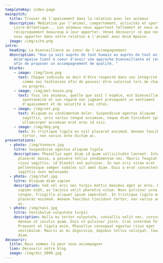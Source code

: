 ```yaml
---
templateKey: index-page
mainpitch:
  title: Trouver de l'apaisement dans la relation avec les animaux
  description: Médiation par l'animal, comportement, activités et sports canins en
    Loire-Atlantique... Les animaux nous apportent tellement et nous avons
    réciproquement beaucoup à leur apporter. Venez découvrir ce que nous avons à
    vous apporter dans votre relation à l'animal avec Anim'Apaise.
  image: /img/site.png
intro:
  heading: La bienveillance au coeur de l'accompagnement
  description: "Que ça soit auprès de tout humain ou auprès de tout animal,
    Anim'Apaise tient à coeur d'avoir une approche bienveillante et respectueuse
    afin de proposer un accompagnement de qualité. "
  blurbs:
    - image: /img/love.png
      text: Chaque individu se doit d'être respecté dans son intégrité avec ses forces
        comme ses faiblesses afin de pouvoir être valorisé lors de chaque effort
        ou progrès.
    - image: /img/pet-house.png
      text: Tous les animaux, quelle que soit l'espèce, est bienveillant de nature. Sa
        spontanéité et son regard non jugeant provoquent un sentiment
        d'apaisement et de sécurité à ses côtés.
    - image: /img/vet.png
      text: Aliquam eu condimentum dolor. Suspendisse egestas aliquam ligula. Aenean
        sagittis, arcu varius congue accumsan, neque diam tincidunt ipsum,
        ullamcorper accumsan erat eros id nisi.
    - image: /img/dog.png
      text: In tristique ligula eu nisl placerat euismod. Aenean faucibus tincidunt
        tortor, non varius ante dictum ac.
presentations:
  - photo: /img/tonnere.jpg
    titre: Suspendisse egestas aliquam ligula
    description: Phasellus eget diam id quam sollicitudin laoreet. Integer malesuada
      placerat massa, a posuere tellus condimentum nec. Mauris feugiat nunc ac
      risus sagittis, id blandit est pulvinar. In non orci vitae erat
      pellentesque semper sodales sit amet diam. Duis a erat consectetur,
      sagittis nunc malesuada
  - photo: /img/chat.jpg
    titre: Aliquam diam sapien
    description: Sed vel orci nec turpis mattis maximus eget ac eros. Etiam laoreet
      sapien nibh, ac lacinia velit pharetra vitae. Nunc pulvinar urna id ligula
      congue, fringilla aliquet ipsum imperdiet. In tristique ligula eu nisl
      placerat euismod. Aenean faucibus tincidunt tortor, non varius ante dictum
      ac.
  - photo: /img/navi.jpg
    titre: Vestibulum vulputate turpis
    description: Nulla eu tortor vulputate, convallis velit nec, cursus risus.
      Aenean ut iaculis quam. Duis ut pulvinar justo. Cras interdum felis dui.
      Praesent et ligula enim. Phasellus consequat egestas risus eget
      vestibulum. Mauris ac mi dignissim, dapibus tellus volutpat, faucibus
      diam.
decouvrir:
  title: Nous sommes là pour vous accompagner
  lien: Découvrir notre blog
  image: /img/dsc_5099.jpg
---
```

